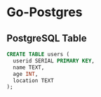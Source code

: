 # Go-Postgres
  
## PostgreSQL Table

```sql
CREATE TABLE users (
  userid SERIAL PRIMARY KEY,
  name TEXT,
  age INT,
  location TEXT
);
```
 
